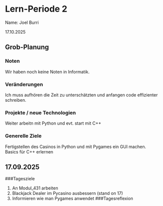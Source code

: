 # Lern-Periode 2
Name: Joel Burri

17.10.2025

## Grob-Planung
### Noten
Wir haben noch keine Noten in Informatik.

### Veränderungen
Ich muss aufhören die Zeit zu unterschätzten und anfangen code effizienter schreiben.

### Projekte / neue Technologien
Weiter arbeitn mit Python und evt. start mit C++

### Generelle Ziele
Fertigstellen des Casinos in Python und mit Pygames ein GUI machen.
Basics für C++ erlernen

## 17.09.2025
###Tagesziele 
1. An Modul_431 arbeiten
2. Blackjack Dealer im Pycasino ausbessern (stand on 17)
3. Informieren wie man Pygames anwendet
###Tagesreflexion

